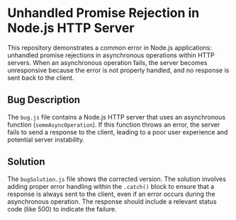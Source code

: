 # Unhandled Promise Rejection in Node.js HTTP Server

This repository demonstrates a common error in Node.js applications: unhandled promise rejections in asynchronous operations within HTTP servers.  When an asynchronous operation fails, the server becomes unresponsive because the error is not properly handled, and no response is sent back to the client. 

## Bug Description
The `bug.js` file contains a Node.js HTTP server that uses an asynchronous function (`someAsyncOperation`). If this function throws an error, the server fails to send a response to the client, leading to a poor user experience and potential server instability.

## Solution
The `bugSolution.js` file shows the corrected version. The solution involves adding proper error handling within the `.catch()` block to ensure that a response is always sent to the client, even if an error occurs during the asynchronous operation. The response should include a relevant status code (like 500) to indicate the failure.